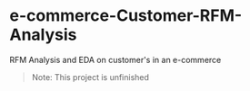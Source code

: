 # e-commerce-Customer-RFM-Analysis
RFM Analysis and EDA on customer's in an e-commerce
> Note: This project is unfinished
